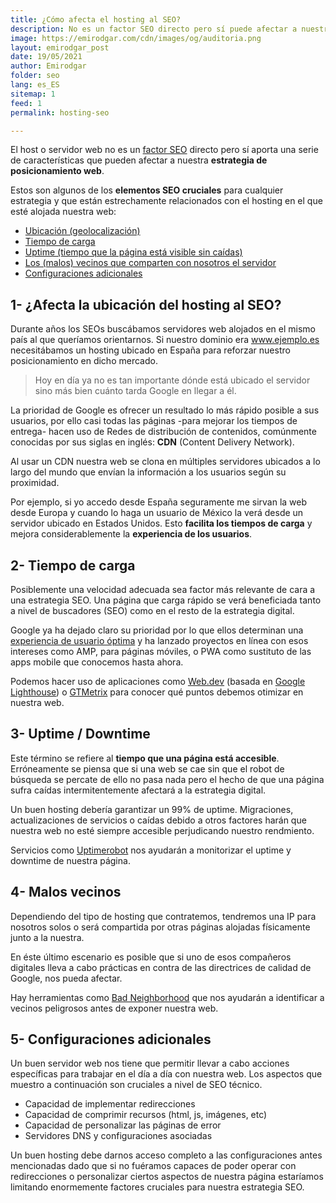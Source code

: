 ```yaml
---
title: ¿Cómo afecta el hosting al SEO?
description: No es un factor SEO directo pero sí puede afectar a nuestra estrategia de posicionamiento web
image: https://emirodgar.com/cdn/images/og/auditoria.png
layout: emirodgar_post
date: 19/05/2021
author: Emirodgar
folder: seo
lang: es_ES
sitemap: 1
feed: 1
permalink: hosting-seo

---
```


El host o servidor web no es un  [factor SEO](https://emirodgar.com/factores-seo) directo pero sí aporta una serie de características que pueden afectar a nuestra **estrategia de posicionamiento web**.

Estos son algunos de los **elementos SEO cruciales** para cualquier estrategia y que están estrechamente relacionados con el hosting en el que esté alojada nuestra web:

-   [Ubicación (geolocalización)](#ubicacion)
-   [Tiempo de carga](#tiempo-carga)
-   [Uptime (tiempo que la página está visible sin caídas)](#uptime)
-   [Los (malos) vecinos que comparten con nosotros el servidor](#malos-vecinos)
-   [Configuraciones adicionales](#configuraciones)

## <a name="ubicacion"></a>1- ¿Afecta la ubicación del hosting al SEO?

Durante años los SEOs buscábamos servidores web alojados en el mismo país al que queríamos orientarnos. Si nuestro dominio era www.ejemplo.es necesitábamos un hosting ubicado en España para reforzar nuestro posicionamiento en dicho mercado.

> Hoy en día ya no es tan importante dónde está ubicado el servidor sino más bien cuánto tarda Google en llegar a él.

La prioridad de Google es ofrecer un resultado lo más rápido posible a sus usuarios, por ello casi todas las páginas -para mejorar los tiempos de entrega- hacen uso de Redes de distribución de contenidos, comúnmente conocidas por sus siglas en inglés:  **CDN** (Content Delivery Network).

Al usar un CDN nuestra web se clona en múltiples servidores ubicados a lo largo del mundo que envían la información a los usuarios según su proximidad. 

Por ejemplo, si yo accedo desde España seguramente me sirvan la web desde Europa y cuando lo haga un usuario de México la verá desde un servidor ubicado en Estados Unidos. Esto **facilita los tiempos de carga** y mejora considerablemente la **experiencia de los usuarios**.

## <a name="tiempo-carga"></a>2- Tiempo de carga

Posiblemente una velocidad adecuada sea factor más relevante de cara a una estrategia SEO. Una página que carga rápido se verá beneficiada tanto a nivel de buscadores (SEO) como en el resto de la estrategia digital.

Google ya ha dejado claro su prioridad por lo que ellos determinan una [experiencia de usuario óptima](https://developers.google.com/web/tools/chrome-user-experience-report/) y  ha lanzado proyectos en línea con esos intereses como AMP, para páginas móviles, o PWA como sustituto de las apps mobile que conocemos hasta ahora.

Podemos hacer uso de aplicaciones como [Web.dev](https://web.dev) (basada en [Google Lighthouse](https://emirodgar.com/automatizar-analisis-lighthouse)) o [GTMetrix](https://gtmetrix.com/) para conocer qué puntos debemos otimizar en nuestra web.

## <a name="uptime"></a>3- Uptime / Downtime

Este término se refiere al **tiempo que una página está accesible**. Erróneamente se piensa que si una web se cae sin que el robot de búsqueda se percate de ello no pasa nada pero el hecho de que una página sufra caídas intermitentemente afectará a la estrategia digital.

Un buen hosting debería garantizar un 99% de uptime. Migraciones, actualizaciones de servicios o caídas debido a otros factores harán que nuestra web no esté siempre accesible perjudicando nuestro rendmiento.

Servicios como [Uptimerobot](https://uptimerobot.com/) nos ayudarán a monitorizar el uptime y downtime de nuestra página.

## <a name="malos-vecinos"></a>4- Malos vecinos

Dependiendo del tipo de hosting que contratemos, tendremos una IP para nosotros solos o será compartida por otras páginas alojadas físicamente junto a la nuestra.

En éste último escenario es posible que si uno de esos compañeros digitales lleva a cabo prácticas en contra de las directrices de calidad de Google, nos pueda afectar.

Hay herramientas como [Bad Neighborhood](https://www.bad-neighborhood.com/text-link-tool.htm) que nos ayudarán a identificar a vecinos peligrosos antes de exponer nuestra web.

## <a name="configuraciones"></a>5- Configuraciones adicionales

Un buen servidor web nos tiene que permitir llevar a cabo acciones específicas para trabajar en el día a día con nuestra web. Los aspectos que muestro a continuación son cruciales a nivel de SEO técnico.

-   Capacidad de implementar redirecciones
-   Capacidad de comprimir recursos (html, js, imágenes, etc)
-  Capacidad de personalizar las páginas de error 
-   Servidores DNS y configuraciones asociadas

Un buen hosting debe darnos acceso completo a las configuraciones antes mencionadas dado que si no fuéramos capaces de poder operar con redirecciones o personalizar ciertos aspectos de nuestra página estaríamos limitando enormemente factores cruciales para nuestra estrategia SEO.
<!--stackedit_data:
eyJoaXN0b3J5IjpbMzE3NzI5MjkzLDEwMDM3MTAwOTJdfQ==
-->